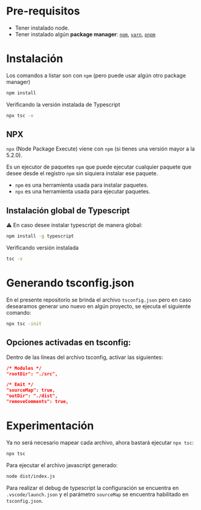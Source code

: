 # Pre-requisitos

- Tener instalado node.
- Tener instalado algún **package manager**: [`npm`](https://www.npmjs.com/), [`yarn`](https://yarnpkg.com/), [`pnpm`](https://pnpm.io/)

# Instalación

Los comandos a listar son con `npm` (pero puede usar algún otro package manager)

```bash
npm install
```

Verificando la versión instalada de Typescript

```bash
npx tsc -v
```

## NPX

`npx` (Node Package Execute) viene con `npm` (si tienes una versión mayor a la 5.2.0).

Es un ejecutor de paquetes `npm` que puede ejecutar cualquier paquete que desee desde el registro `npm` sin siquiera instalar ese paquete.

- `npm` es una herramienta usada para instalar paquetes.
- `npx` es una herramienta usada para ejecutar paquetes.

## Instalación global de Typescript

⚠️ En caso desee instalar typescript de manera global:

```bash
npm install -g typescript
```

Verificando versión instalada

```bash
tsc -v
```

# Generando tsconfig.json

En el presente repositorio se brinda el archivo `tsconfig.json` pero en caso desearamos generar uno nuevo en algún proyecto, se ejecuta el siguiente comando:

```bash
npx tsc -init
```

## Opciones activadas en tsconfig:

Dentro de las líneas del archivo tsconfig, activar las siguientes:

```json
/* Modules */
"rootDir": "./src",

/* Emit */
"sourceMap": true,
"outDir": "./dist",
"removeComments": true,
```

# Experimentación

Ya no será necesario mapear cada archivo, ahora bastará ejecutar `npx tsc`:

```bash
npx tsc
```

Para ejecutar el archivo javascript generado:

```bash
node dist/index.js
```

Para realizar el debug de typescript la configuración se encuentra en `.vscode/launch.json` y el parámetro `sourceMap` se encuentra habilitado en `tsconfig.json`.
